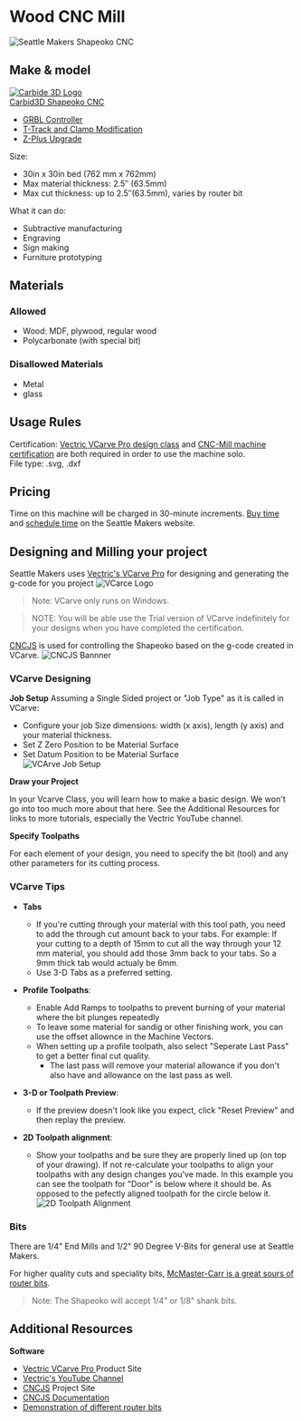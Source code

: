 # Wood CNC Mill

![Seattle Makers Shapeoko CNC](../static/img/cnc-mill/seattlemakers_shapeoko.png)

## Make & model

[![Carbide 3D Logo](../static/img/cnc-mill/carbide3D.png)  
Carbid3D Shapeoko CNC](https://carbide3d.com/shapeoko/)

- [GRBL Controller](https://docs.carbide3d.com/shapeoko-faq/controller-firmware-information/)
- [T-Track and Clamp Modification](https://shop.carbide3d.com/collections/accessories/products/t-track-table?variant=5175720706078)
- [Z-Plus Upgrade](https://shop.carbide3d.com/collections/accessories/products/shapeoko-z-plus?variant=31524471144509)

Size:

- 30in x 30in bed (762 mm x 762mm)
- Max material thickness: 2.5″ (63.5mm)
- Max cut thickness: up to 2.5″(63.5mm), varies by router bit

What it can do: 

- Subtractive manufacturing
- Engraving
- Sign making
- Furniture prototyping

## Materials

### Allowed

- Wood: MDF, plywood, regular wood
- Polycarbonate (with special bit)

### Disallowed Materials

- Metal
- glass

## Usage Rules

Certification: [Vectric VCarve Pro design class](https://seattlemakers.org/catalog#vcarve) and [CNC-Mill machine certification](https://seattlemakers.org/catalog#CNCcert) are both required in order to use the machine solo.  
File type: .svg, .dxf

## Pricing

Time on this machine will be charged in 30-minute increments. [Buy time](https://seattlemakers.org/store/items/machine-time/) and [schedule time](https://seattlemakers.org/schedule/) on the Seattle Makers website.

## Designing and Milling your project

Seattle Makers uses [Vectric's VCarve Pro](https://www.vectric.com/products/vcarve-pro) for designing and generating the g-code for you project 
![VCarce Logo](../static/img/cnc-mill/vcarve_pro.png)
> Note: VCarve only runs on Windows.

> NOTE: You will be able use the Trial version of VCarve indefinitely for your designs when you have completed the certification.

[CNCJS](https://cnc.js.org/) is used for controlling the Shapeoko based on the g-code created in VCarve.
![CNCJS Bannner](../static/img/cnc-mill/cncjs.png)

### VCarve Designing

**Job Setup**
Assuming a Single Sided project or "Job Type" as it is called in VCarve:
- Configure your job Size dimensions: width (x axis), length (y axis) and your material thickness.
- Set Z Zero Position to be Material Surface
- Set Datum Position to be Material Surface  
![VCArve Job Setup](../static/img/cnc-mill/vcarve_job_setup.png)

**Draw your Project**

In your Vcarve Class, you will learn how to make a basic design. We won't go into too much more about that here. See the Additional Resources for links to more tutorials, especially the Vectric YouTube channel.

**Specify Toolpaths**

For each element of your design, you need to specify the bit (tool) and any other parameters for its cutting process.

### VCarve Tips

- **Tabs**
    - If you're cutting through your material with this tool path, you need to add the through cut amount back to your tabs. For example: If your cutting to a depth of 15mm to cut all the way through your 12 mm material, you should add those 3mm back to your tabs. So a 9mm thick tab would actualy be 6mm. 
    - Use 3-D Tabs as a preferred setting.
- **Profile Toolpaths**:
    - Enable Add Ramps to toolpaths to prevent burning of your material where the bit plunges repeatedly
    - To leave some material for sandig or other finishing work, you can use the offset allownce in the Machine Vectors.
    - When setting up a profile toolpath, also select "Seperate Last Pass" to get a better final cut quality.
        - The last pass will remove your material allowance if you don't also have and allowance on the last pass as well.
    
- **3-D or Toolpath Preview**: 
    - If the preview doesn't look like you expect, click "Reset Preview" and then replay the preview.
- **2D Toolpath alignment**:
    - Show your toolpaths and be sure they are properly lined up (on top of your drawing). If not re-calculate your toolpaths to align your toolpaths with any design changes you've made. In this example you can see the toolpath for "Door" is below where it should be. As opposed to the pefectly aligned toolpath for the circle below it.  
![2D Toolpath Alignment](../static/img/cnc-mill/2d_toolpath_alignment.png)

### Bits

There are 1/4" End Mills and 1/2" 90 Degree V-Bits for general use at Seattle Makers.

For higher quality cuts and speciality bits, [McMaster-Carr is a great sours of router bits](https://www.mcmaster.com/standard-router-tools).

> Note: The Shapeoko will accept 1/4" or 1/8" shank bits.

## Additional Resources

**Software**
- [Vectric VCarve Pro ](https://www.vectric.com/products/vcarve-pro) Product Site
- [Vectric's YouTube Channel](https://www.youtube.com/user/Vectric)
- [CNCJS](https://cnc.js.org/) Project Site 
- [CNCJS Documentation](https://cnc.js.org/docs/)
- [Demonstration of different router bits](https://www.youtube.com/watch?v=2FjXsZKrobQ)
